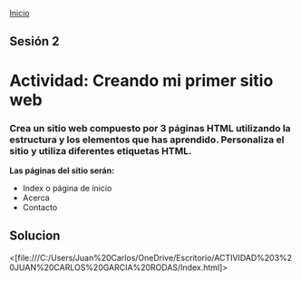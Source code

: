 <!-- No borrar o modificar -->
[Inicio](./index.md)

## Sesión 2


<!-- Su documentación aquí -->

 # Actividad: Creando mi primer sitio web

### Crea un sitio web compuesto por 3 páginas HTML utilizando la estructura y los elementos que has aprendido. Personaliza el sitio y utiliza diferentes etiquetas HTML.

**Las páginas del sitio serán:**

- Index o página de inicio
- Acerca
- Contacto

## Solucion

<[file:///C:/Users/Juan%20Carlos/OneDrive/Escritorio/ACTIVIDAD%203%20JUAN%20CARLOS%20GARCIA%20RODAS/Index.html]>

